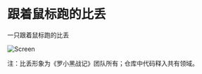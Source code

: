 # 跟着鼠标跑的比丢

一只跟着鼠标跑的比丢

![Screen](https://raw.githubusercontent.com/clarkok/biu/master/screen.gif)

注：比丢形象为《罗小黑战记》团队所有；仓库中代码释入共有领域。
